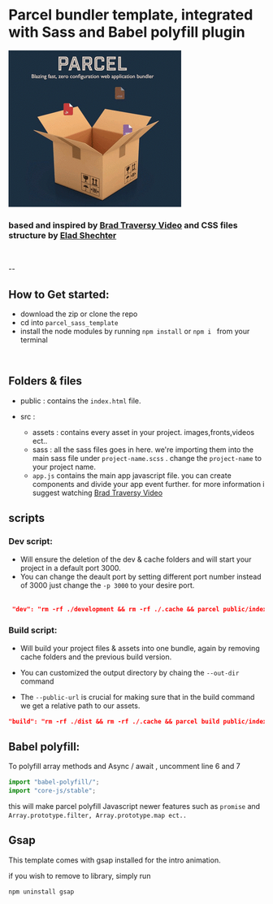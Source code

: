 # Parcel bundler template, integrated with Sass and Babel polyfill plugin

![pacrel image](./src/assets/images/parcelBg.gif)

### based and inspired by [Brad Traversy Video](https://www.youtube.com/watch?v=8rD9amRSOQY&list=PLLDPbs5wkrIJ-L4VXSwKjd19Zq0ZoT53u&index=31) and CSS files structure by [Elad Shechter](https://www.youtube.com/watch?v=HjJEcZDmHM4)

<br>

--

## How to Get started:

- download the zip or clone the repo
- cd into `parcel_sass_template`
- install the node modules by running `npm install` or `npm i ` from your terminal

<br>

## Folders & files

- public : contains the `index.html` file.

- src :
  - assets : contains every asset in your project. images,fronts,videos ect..
  - sass : all the sass files goes in here. we're importing them into the main sass file under `project-name.scss` . change the `project-name` to your project name.
  - `app.js` contains the main app javascript file. you can create components and divide your app event further. for more information i suggest watching [Brad Traversy Video](https://www.youtube.com/watch?v=8rD9amRSOQY&list=PLLDPbs5wkrIJ-L4VXSwKjd19Zq0ZoT53u&index=31)

## scripts

### Dev script:

- Will ensure the deletion of the dev & cache folders and will start your project in a default port 3000.
- You can change the deault port by setting different port number instead of 3000 just change the `-p 3000` to your desire port.

```json

 "dev": "rm -rf ./development && rm -rf ./.cache && parcel public/index.html --out-dir development -p 3000"

```

### Build script:

- Will build your project files & assets into one bundle, again by removing cache folders and the previous build version.

- You can customized the output directory by chaing the `--out-dir` command

- The `--public-url` is crucial for making sure that in the build command we get a relative path to our assets.

```json
"build": "rm -rf ./dist && rm -rf ./.cache && parcel build public/index.html --out-dir dist --public-url ./"
```

## Babel polyfill:

To polyfill array methods and Async / await , uncomment line 6 and 7

```javascript
import "babel-polyfill/";
import "core-js/stable";
```

this will make parcel polyfill Javascript newer features such as `promise` and `Array.prototype.filter, Array.prototype.map ect..`

## Gsap

This template comes with gsap installed for the intro animation.

if you wish to remove to library, simply run

```
npm uninstall gsap
```
